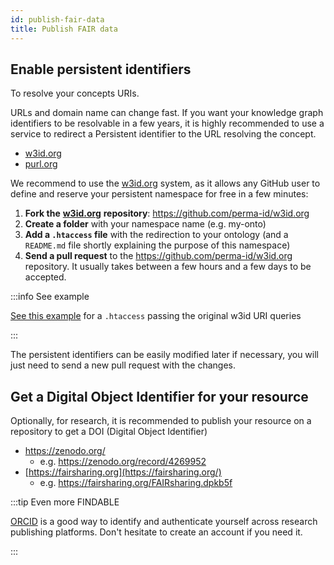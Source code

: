 ```yaml
---
id: publish-fair-data
title: Publish FAIR data
---
```


## Enable persistent identifiers

To resolve your concepts URIs.

URLs and domain name can change fast. If you want your knowledge graph identifiers to be resolvable in a few years, it is highly recommended to use a service to redirect a Persistent identifier to the URL resolving the concept.

- [w3id.org](http://w3id.org/)
- [purl.org](http://purl.org/)

We recommend to use the [w3id.org](http://w3id.org/) system, as it allows any GitHub user to define and reserve your persistent namespace for free in a few minutes:

1. **Fork the** **[w3id.org](http://w3id.org/)** **repository**: https://github.com/perma-id/w3id.org 
2. **Create a folder** with your namespace name (e.g. my-onto)
3. **Add a `.htaccess` file** with the redirection to your ontology (and a `README.md` file shortly explaining the purpose of this namespace)
4. **Send a pull request** to the https://github.com/perma-id/w3id.org repository. It usually takes between a few hours and a few days to be accepted.

:::info See example

[See this example](https://github.com/vemonet/w3id.org/blob/master/d2s/.htaccess ) for a `.htaccess` passing the original w3id URI queries

:::

The persistent identifiers can be easily modified later if necessary, you will just need to send a new pull request with the changes.

## Get a Digital Object Identifier for your resource

Optionally, for research, it is recommended to publish your resource on a repository to get a DOI (Digital Object Identifier)

- https://zenodo.org/ 
  - e.g. https://zenodo.org/record/4269952 
- [https://fairsharing.org](https://fairsharing.org/)
  - e.g. https://fairsharing.org/FAIRsharing.dpkb5f 

:::tip Even more FINDABLE

[ORCID](https://orcid.org/) is a good way to identify and authenticate yourself across research publishing platforms. Don't hesitate to create an account if you need it.

:::